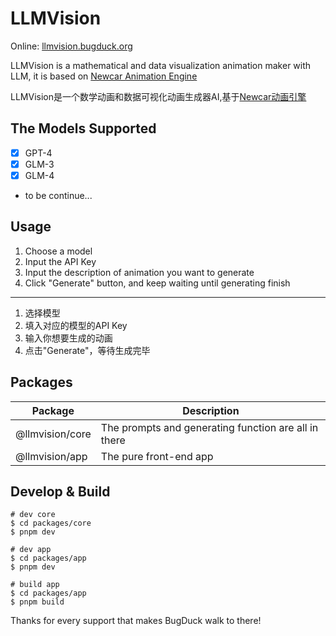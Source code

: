 # LLMVision

Online: [llmvision.bugduck.org](https://llmvision.bugduck.org)

LLMVision is a mathematical and data visualization animation maker with LLM, it is based on [Newcar Animation Engine](https://github.com/dromara/newcar)

LLMVision是一个数学动画和数据可视化动画生成器AI,基于[Newcar动画引擎](https://github.com/dromara/newcar)

## The Models Supported

- [x] GPT-4
- [x] GLM-3
- [x] GLM-4
- to be continue...

## Usage

1. Choose a model
2. Input the API Key
3. Input the description of animation you want to generate
4. Click "Generate" button, and keep waiting until generating finish

---

1. 选择模型
2. 填入对应的模型的API Key
3. 输入你想要生成的动画
4. 点击"Generate"，等待生成完毕

## Packages

| Package         | Description                                          |
| --------------- | ---------------------------------------------------- |
| @llmvision/core | The prompts and generating function are all in there |
| @llmvision/app  | The pure front-end app                               |

## Develop & Build

```shell
# dev core
$ cd packages/core
$ pnpm dev
```
```shell
# dev app
$ cd packages/app
$ pnpm dev
```
```shell
# build app
$ cd packages/app
$ pnpm build
```

Thanks for every support that makes BugDuck walk to there!
